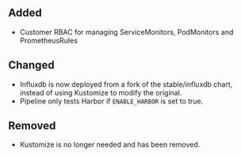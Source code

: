 
## Added

- Customer RBAC for managing ServiceMonitors, PodMonitors and PrometheusRules

## Changed

- Influxdb is now deployed from a fork of the stable/influxdb chart, instead of using Kustomize to modify the original.
- Pipeline only tests Harbor if `ENABLE_HARBOR` is set to true.

## Removed

- Kustomize is no longer needed and has been removed.
